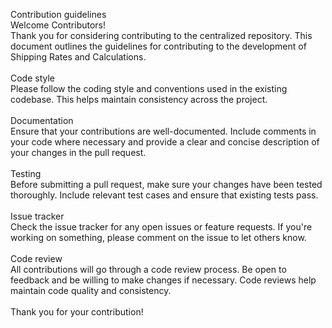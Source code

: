 Contribution guidelines<br>
Welcome Contributors!<br>
Thank you for considering contributing to the centralized repository. This document outlines the guidelines for contributing to the development of Shipping Rates and Calculations.<br><br>
Code style<br>
Please follow the coding style and conventions used in the existing codebase. This helps maintain consistency across the project.<br><br>
Documentation<br>
Ensure that your contributions are well-documented. Include comments in your code where necessary and provide a clear and concise description of your changes in the pull request.<br><br>
Testing<br>
Before submitting a pull request, make sure your changes have been tested thoroughly. Include relevant test cases and ensure that existing tests pass.<br><br>
Issue tracker<br>
Check the issue tracker for any open issues or feature requests. If you're working on something, please comment on the issue to let others know.<br><br>
Code review<br>
All contributions will go through a code review process. Be open to feedback and be willing to make changes if necessary. Code reviews help maintain code quality and consistency.<br><br>
Thank you for your contribution!<br>
